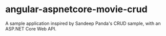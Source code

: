 # angular-aspnetcore-movie-crud
A sample application inspired by Sandeep Panda's CRUD sample, with an ASP.NET Core Web API.
